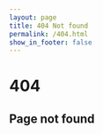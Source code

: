 ```yaml
---
layout: page
title: 404 Not found
permalink: /404.html
show_in_footer: false
---
```


# 404
## Page not found

